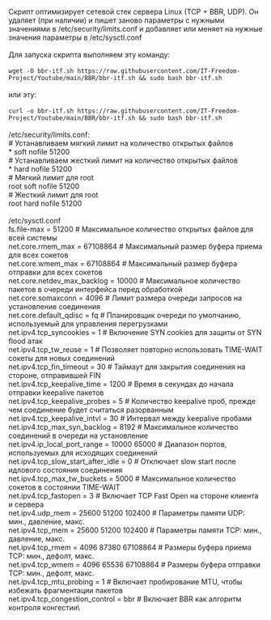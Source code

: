 Скрипт оптимизирует сетевой стек сервера Linux (TCP + BBR, UDP). Он удаляет (при наличии) и пишет заново параметры с нужными значениями в /etc/security/limits.conf и добавляет или меняет на нужные значения параметры в /etc/sysctl.conf\
\
Для запуска скрипта выполняем эту команду:\
\
```wget -O bbr-itf.sh https://raw.githubusercontent.com/IT-Freedom-Project/Youtube/main/BBR/bbr-itf.sh && sudo bash bbr-itf.sh```\
\
или эту: \
\
```curl -o bbr-itf.sh https://raw.githubusercontent.com/IT-Freedom-Project/Youtube/main/BBR/bbr-itf.sh && sudo bash bbr-itf.sh``` \
\
 /etc/security/limits.conf:\
\# Устанавливаем мягкий лимит на количество открытых файлов\
\* soft nofile 51200 \
\# Устанавливаем жесткий лимит на количество открытых файлов\
\* hard nofile 51200 \
\# Мягкий лимит для root\
root soft nofile 51200\
\# Жесткий лимит для root\
root hard nofile 51200\
\
/etc/sysctl.conf\
fs.file-max = 51200 # Максимальное количество открытых файлов для всей системы\
net.core.rmem_max = 67108864 # Максимальный размер буфера приема для всех сокетов\
net.core.wmem_max = 67108864 # Максимальный размер буфера отправки для всех сокетов\
net.core.netdev_max_backlog = 10000 # Максимальное количество пакетов в очереди интерфейса перед обработкой\
net.core.somaxconn = 4096 # Лимит размера очереди запросов на установление соединения\
net.core.default_qdisc = fq # Планировщик очереди по умолчанию, используемый для управления перегрузками\
net.ipv4.tcp_syncookies = 1 # Включение SYN cookies для защиты от SYN flood атак\
net.ipv4.tcp_tw_reuse = 1 # Позволяет повторно использовать TIME-WAIT сокеты для новых соединений\
net.ipv4.tcp_fin_timeout = 30 # Таймаут для закрытия соединения на стороне, отправившей FIN\
net.ipv4.tcp_keepalive_time = 1200 # Время в секундах до начала отправки keepalive пакетов\
net.ipv4.tcp_keepalive_probes = 5 # Количество keepalive проб, прежде чем соединение будет считаться разорванным\
net.ipv4.tcp_keepalive_intvl = 30 # Интервал между keepalive пробами\
net.ipv4.tcp_max_syn_backlog = 8192 # Максимальное количество соединений в очереди на установление\
net.ipv4.ip_local_port_range = 10000 65000 # Диапазон портов, используемых для исходящих соединений\
net.ipv4.tcp_slow_start_after_idle = 0 # Отключает slow start после идлового состояния соединения\
net.ipv4.tcp_max_tw_buckets = 5000 # Максимальное количество сокетов в состоянии TIME-WAIT\
net.ipv4.tcp_fastopen = 3 # Включает TCP Fast Open на стороне клиента и сервера\
net.ipv4.udp_mem = 25600 51200 102400 # Параметры памяти UDP: мин., давление, макс.\
net.ipv4.tcp_mem = 25600 51200 102400 # Параметры памяти TCP: мин., давление, макс.\
net.ipv4.tcp_rmem = 4096 87380 67108864 # Размеры буфера приема TCP: мин., дефолт, макс.\
net.ipv4.tcp_wmem = 4096 65536 67108864 # Размеры буфера отправки TCP: мин., дефолт, макс.\
net.ipv4.tcp_mtu_probing = 1 # Включает пробирование MTU, чтобы избежать фрагментации пакетов\
net.ipv4.tcp_congestion_control = bbr # Включает BBR как алгоритм контроля конгестии\
